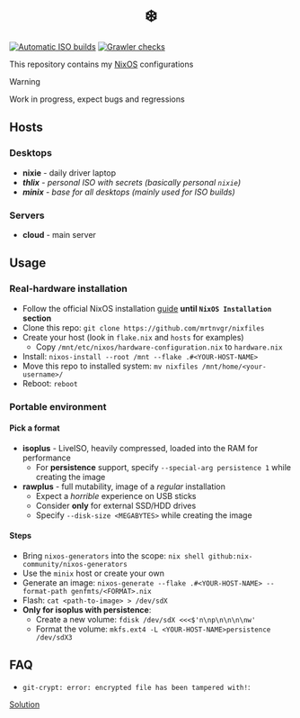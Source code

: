 <h1 align="center">❄️</h1>

[![Automatic ISO builds](https://github.com/mrtnvgr/nixfiles/actions/workflows/build_iso.yml/badge.svg)](https://github.com/mrtnvgr/nixfiles/actions/workflows/build_iso.yml)
[![Grawler checks](https://github.com/mrtnvgr/nixfiles/actions/workflows/grawler.yml/badge.svg)](https://github.com/mrtnvgr/nixfiles/actions/workflows/grawler.yml)

This repository contains my [NixOS](https://nixos.org/) configurations

> [!WARNING]
> Work in progress, expect bugs and regressions

## Hosts

### Desktops

- **nixie** - daily driver laptop
- _**thlix** - personal ISO with secrets (basically personal `nixie`)_
- _**minix** - base for all desktops (mainly used for ISO builds)_

### Servers

- **cloud** - main server

## Usage

### Real-hardware installation

- Follow the official NixOS installation [guide](https://nixos.wiki/wiki/NixOS_Installation_Guide) **until `NixOS Installation` section**
- Clone this repo: `git clone https://github.com/mrtnvgr/nixfiles`
- Create your host (look in `flake.nix` and `hosts` for examples)
  - Copy `/mnt/etc/nixos/hardware-configuration.nix` to `hardware.nix`
- Install: `nixos-install --root /mnt --flake .#<YOUR-HOST-NAME>`
- Move this repo to installed system: `mv nixfiles /mnt/home/<your-username>/`
- Reboot: `reboot`

### Portable environment

#### Pick a format

- **isoplus** - LiveISO, heavily compressed, loaded into the RAM for performance
  - For **persistence** support, specify `--special-arg persistence 1` while creating the image
- **rawplus** - full mutability, image of a *regular* installation
  - Expect a *horrible* experience on USB sticks
  - Consider **only** for external SSD/HDD drives
  - Specify `--disk-size <MEGABYTES>` while creating the image

#### Steps

- Bring `nixos-generators` into the scope: `nix shell github:nix-community/nixos-generators`
- Use the `minix` host or create your own
- Generate an image: `nixos-generate --flake .#<YOUR-HOST-NAME> --format-path genfmts/<FORMAT>.nix`
- Flash: `cat <path-to-image> > /dev/sdX`
- **Only for isoplus with persistence**:
  - Create a new volume: `fdisk /dev/sdX <<<$'n\np\n\n\n\nw'`
  - Format the volume: `mkfs.ext4 -L <YOUR-HOST-NAME>persistence /dev/sdX3`

## FAQ

- `git-crypt: error: encrypted file has been tampered with!`:

[Solution](https://github.com/AGWA/git-crypt/issues/59#issuecomment-129958806)
